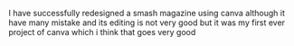 I have successfully redesigned a smash magazine using canva although it have many mistake and its editing is not very good but it was my first ever project of canva which i think that goes very good 
